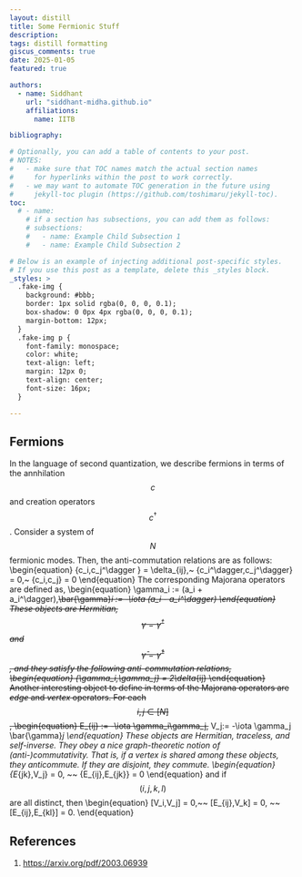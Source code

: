 ```yaml
---
layout: distill
title: Some Fermionic Stuff
description: 
tags: distill formatting
giscus_comments: true
date: 2025-01-05
featured: true

authors:
  - name: Siddhant
    url: "siddhant-midha.github.io"
    affiliations:
      name: IITB

bibliography:  

# Optionally, you can add a table of contents to your post.
# NOTES:
#   - make sure that TOC names match the actual section names
#     for hyperlinks within the post to work correctly.
#   - we may want to automate TOC generation in the future using
#     jekyll-toc plugin (https://github.com/toshimaru/jekyll-toc).
toc:
  # - name: 
    # if a section has subsections, you can add them as follows:
    # subsections:
    #   - name: Example Child Subsection 1
    #   - name: Example Child Subsection 2

# Below is an example of injecting additional post-specific styles.
# If you use this post as a template, delete this _styles block.
_styles: >
  .fake-img {
    background: #bbb;
    border: 1px solid rgba(0, 0, 0, 0.1);
    box-shadow: 0 0px 4px rgba(0, 0, 0, 0.1);
    margin-bottom: 12px;
  }
  .fake-img p {
    font-family: monospace;
    color: white;
    text-align: left;
    margin: 12px 0;
    text-align: center;
    font-size: 16px;
  }

---
```


## Fermions
In the language of second quantization, we describe fermions in terms of the annhilation $$c$$ and creation operators $$c^\dagger$$. Consider a system of $$N$$ fermionic modes. Then, the anti-commutation relations are as follows: 
\begin{equation}
\{c_i,c_j^\dagger \} = \delta_{ij},~ \{c_i^\dagger,c_j^\dagger\} = 0,~ \{c_i,c_j\} = 0
\end{equation}
The corresponding Majorana operators are defined as,
\begin{equation}
\gamma_i := (a_i + a_i^\dagger),~~\bar{\gamma}_i := -\iota (a_i - a_i^\dagger)
\end{equation}
These objects are Hermitian, $$\gamma = \gamma^\dagger$$ and $$\bar{\gamma} = \bar{\gamma}^\dagger$$, and they satisfy the following anti-commutation relations,
\begin{equation}
\{\gamma_i,\gamma_j\} = 2\delta_{ij} 
\end{equation}
Another interesting object to define in terms of the Majorana operators are _edge_ and _vertex_ operators. For each $$i,j \in [N]$$, 
\begin{equation}
E_{ij} := -\iota \gamma_i\gamma_j,~~ V_j:= -\iota \gamma_j \bar{\gamma}_j
\end{equation}
These objects are Hermitian, traceless, and self-inverse. They obey a nice graph-theoretic notion of (anti-)commutativity. That is, if a vertex is shared among these objects, they anticommute. If they are disjoint, they commute. 
\begin{equation}
\{E_{jk},V_j\} = 0, ~~ \{E_{ij},E_{jk}\} = 0 
\end{equation}
and if $$(i,j,k,l)$$ are all distinct, then 
\begin{equation}
[V_i,V_j] = 0,~~ [E_{ij},V_k] = 0, ~~ [E_{ij},E_{kl}] = 0.
\end{equation}
<!-- ## Parity (superselection) -->



## References
1. https://arxiv.org/pdf/2003.06939